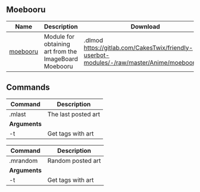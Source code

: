 ## Moebooru

| Name                                                         | Description                                           | Download                                                     |
| ------------------------------------------------------------ | ----------------------------------------------------- | ------------------------------------------------------------ |
| [moebooru](https://gitlab.com/CakesTwix/friendly-userbot-modules/-/blob/master/Anime/moebooru.py) | Module for obtaining art from the ImageBoard Moebooru | .dlmod https://gitlab.com/CakesTwix/friendly-userbot-modules/-/raw/master/Anime/moebooru.py |

## Commands

| **Command**   | Description         |
| ------------- | ------------------- |
| .mlast        | The last posted art |
| **Arguments** |                     |
| -t            | Get tags with art   |

| **Command**   | Description       |
| ------------- | ----------------- |
| .mrandom      | Random posted art |
| **Arguments** |                   |
| -t            | Get tags with art |
